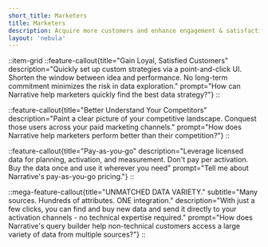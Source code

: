 ```yaml
---
short_title: Marketers
title: Marketers
description: Acquire more customers and enhance engagement & satisfaction with high quality signal at scale.
layout: 'nebula'
---
```


::item-grid
::feature-callout{title="Gain Loyal, Satisfied Customers" description="Quickly set up custom strategies via a point-and-click UI. Shorten the window between idea and performance. No long-term commitment minimizes the risk in data exploration." prompt="How can Narrative help marketers quickly find the best data strategy?"}
::

::feature-callout{title="Better Understand Your Competitors" description="Paint a clear picture of your competitive landscape. Conquest those users across your paid marketing channels." prompt="How does Narrative help marketers perform better than their competition?"}
::

::feature-callout{title="Pay-as-you-go" description="Leverage licensed data for planning, activation, and measurement. Don't pay per activation. Buy the data once and use it wherever you need" prompt="Tell me about Narrative's pay-as-you-go pricing."}
::

::mega-feature-callout{title="UNMATCHED DATA VARIETY." subtitle="Many sources. Hundreds of attributes. ONE integration." description="With just a few clicks, you can find and buy new data and send it directly to your activation channels - no technical expertise required." prompt="How does Narrative's query builder help non-technical customers access a large variety of data from multiple sources?"}
::
